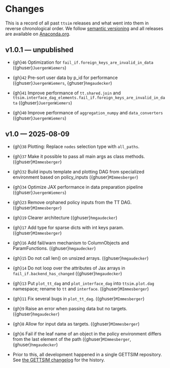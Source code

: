 # Changes

This is a record of all past `ttsim` releases and what went into them in reverse
chronological order. We follow [semantic versioning](https://semver.org/) and all
releases are available on [Anaconda.org](https://anaconda.org/conda-forge/ttsim).

## v1.0.1 — unpublished

- {gh}`46` Optimization for `fail_if.foreign_keys_are_invalid_in_data`
  ({ghuser}`JuergenWiemers`)

- {gh}`42` Pre-sort user data by p_id for performance ({ghuser}`JuergenWiemers`,
  {ghuser}`hmgaudecker`)

- {gh}`41` Improve performance of `tt.shared.join` and
  `ttsim.interface_dag_elements.fail_if.foreign_keys_are_invalid_in_data`
  ({ghuser}`JuergenWiemers`)

- {gh}`40` Improve performance of `aggregation_numpy` and `data_converters`
  ({ghuser}`JuergenWiemers`)

## v1.0 — 2025-08-09

- {gh}`38` Plotting: Replace `nodes` selection type with `all_paths`.

- {gh}`37` Make it possible to pass all main args as class methods.
  ({ghuser}`MImmesberger`)

- {gh}`32` Build inputs template and plotting DAG from specialized environment based on
  policy_inputs ({ghuser}`MImmesberger`)

- {gh}`34` Optimize JAX performance in data preparation pipeline
  ({ghuser}`JuergenWiemers`)

- {gh}`23` Remove orphaned policy inputs from the TT DAG. ({ghuser}`MImmesberger`)

- {gh}`19` Clearer architecture ({ghuser}`hmgaudecker`)

- {gh}`17` Add type for sparse dicts with int keys param. ({ghuser}`MImmesberger`)

- {gh}`16` Add fail/warn mechanism to ColumnObjects and ParamFunctions.
  ({ghuser}`hmgaudecker`)

- {gh}`15` Do not call len() on unsized arrays. ({ghuser}`hmgaudecker`)

- {gh}`14` Do not loop over the attributes of Jax arrays in
  `fail_if.backend_has_changed` ({ghuser}`hmgaudecker`)

- {gh}`13` Put `plot_tt_dag` and `plot_interface_dag` into `ttsim.plot.dag` namespace;
  rename to `tt` and `interface`. ({ghuser}`MImmesberger`)

- {gh}`11` Fix several bugs in `plot_tt_dag`. ({ghuser}`MImmesberger`)

- {gh}`9` Raise an error when passing data but no targets. ({ghuser}`hmgaudecker`)

- {gh}`8` Allow for input data as targets. ({ghuser}`MImmesberger`)

- {gh}`6` Fail if the leaf name of an object in the policy environment differs from the
  last element of the path ({ghuser}`MImmesberger`, {ghuser}`hmgaudecker`)

- Prior to this, all development happened in a single GETTSIM repository. See
  [the GETTSIM changelog](https://gettsim.readthedocs.io/en/latest/changes.html) for the
  history.

